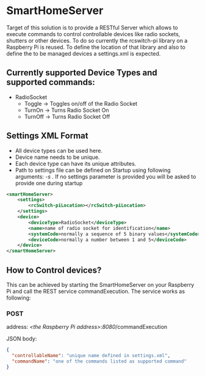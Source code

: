 # SmartHomeServer
Target of this solution is to provide a RESTful Server which allows to execute commands to control controllable devices like radio sockets, shutters or other devices.
To do so currently the rcswitch-pi library on a Raspberry Pi is reused.
To define the location of that library and also to define the to be managed devices a settings.xml is expected.

## Currently supported Device Types and supported commands:
- RadioSocket
  - Toggle -> Toggles on/off of the Radio Socket
  - TurnOn -> Turns Radio Socket On
  - TurnOff -> Turns Radio Socket Off

## Settings XML Format
- All device types can be used here.
- Device name needs to be unique.
- Each device type can have its unique attributes.
- Path to settings file can be defined on Startup using following arguments: *-s <settings path>*. If no settings parameter is provided you will be asked to provide one during startup

```XML
<smartHomeServer>
	<settings>
		<rcSwitch-piLocation></rcSwitch-piLocation>
	</settings>
	<device>
		<deviceType>RadioSocket</deviceType>
		<name>name of radio socket for identification</name>
		<systemCode>normally a sequence of 5 binary values</systemCode>
		<deviceCode>normally a number between 1 and 5</deviceCode>
	</device>
</smartHomeServer>
```

## How to Control devices?
This can be achieved by starting the SmartHomeServer on your Raspberry Pi and call the REST service commandExecution.
The service works as following:

### POST
address: *&lt;the Raspberry Pi address&gt;*:*8080*/commandExecution

JSON body:
```JSON
{
  "controllableName": "unique name defined in settings.xml",
  "commandName": "one of the commands listed as supported command"
}
```
